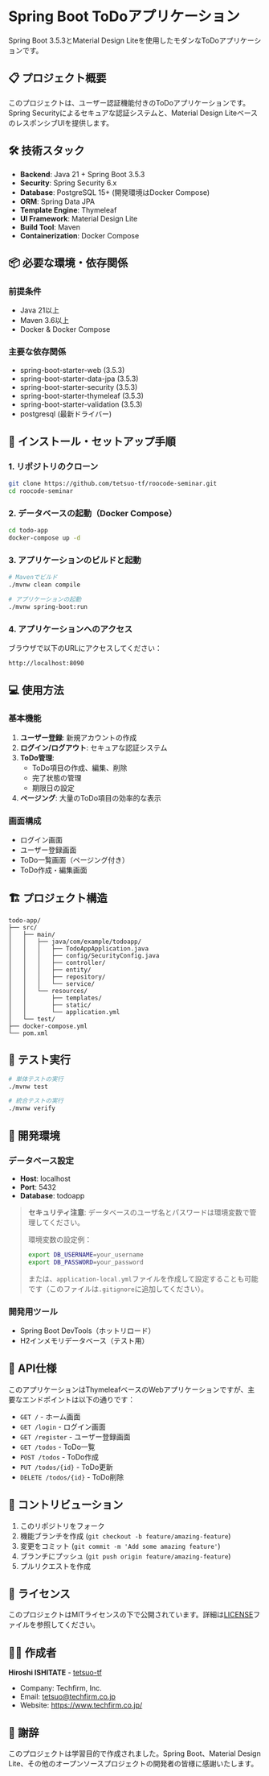 # Spring Boot ToDoアプリケーション

Spring Boot 3.5.3とMaterial Design Liteを使用したモダンなToDoアプリケーションです。

## 📋 プロジェクト概要

このプロジェクトは、ユーザー認証機能付きのToDoアプリケーションです。Spring Securityによるセキュアな認証システムと、Material Design LiteベースのレスポンシブUIを提供します。

## 🛠️ 技術スタック

- **Backend**: Java 21 + Spring Boot 3.5.3
- **Security**: Spring Security 6.x
- **Database**: PostgreSQL 15+ (開発環境はDocker Compose)
- **ORM**: Spring Data JPA
- **Template Engine**: Thymeleaf
- **UI Framework**: Material Design Lite
- **Build Tool**: Maven
- **Containerization**: Docker Compose

## 📦 必要な環境・依存関係

### 前提条件
- Java 21以上
- Maven 3.6以上
- Docker & Docker Compose

### 主要な依存関係
- spring-boot-starter-web (3.5.3)
- spring-boot-starter-data-jpa (3.5.3)
- spring-boot-starter-security (3.5.3)
- spring-boot-starter-thymeleaf (3.5.3)
- spring-boot-starter-validation (3.5.3)
- postgresql (最新ドライバー)

## 🚀 インストール・セットアップ手順

### 1. リポジトリのクローン
```bash
git clone https://github.com/tetsuo-tf/roocode-seminar.git
cd roocode-seminar
```

### 2. データベースの起動（Docker Compose）
```bash
cd todo-app
docker-compose up -d
```

### 3. アプリケーションのビルドと起動
```bash
# Mavenでビルド
./mvnw clean compile

# アプリケーションの起動
./mvnw spring-boot:run
```

### 4. アプリケーションへのアクセス
ブラウザで以下のURLにアクセスしてください：
```
http://localhost:8090
```

## 💻 使用方法

### 基本機能
1. **ユーザー登録**: 新規アカウントの作成
2. **ログイン/ログアウト**: セキュアな認証システム
3. **ToDo管理**:
   - ToDo項目の作成、編集、削除
   - 完了状態の管理
   - 期限日の設定
4. **ページング**: 大量のToDo項目の効率的な表示

### 画面構成
- ログイン画面
- ユーザー登録画面
- ToDo一覧画面（ページング付き）
- ToDo作成・編集画面

## 🏗️ プロジェクト構造

```
todo-app/
├── src/
│   ├── main/
│   │   ├── java/com/example/todoapp/
│   │   │   ├── TodoAppApplication.java
│   │   │   ├── config/SecurityConfig.java
│   │   │   ├── controller/
│   │   │   ├── entity/
│   │   │   ├── repository/
│   │   │   └── service/
│   │   └── resources/
│   │       ├── templates/
│   │       ├── static/
│   │       └── application.yml
│   └── test/
├── docker-compose.yml
└── pom.xml
```

## 🧪 テスト実行

```bash
# 単体テストの実行
./mvnw test

# 統合テストの実行
./mvnw verify
```

## 🔧 開発環境

### データベース設定
- **Host**: localhost
- **Port**: 5432
- **Database**: todoapp

> **セキュリティ注意**: データベースのユーザ名とパスワードは環境変数で管理してください。
>
> 環境変数の設定例：
> ```bash
> export DB_USERNAME=your_username
> export DB_PASSWORD=your_password
> ```
>
> または、`application-local.yml`ファイルを作成して設定することも可能です（このファイルは`.gitignore`に追加してください）。

### 開発用ツール
- Spring Boot DevTools（ホットリロード）
- H2インメモリデータベース（テスト用）

## 📝 API仕様

このアプリケーションはThymeleafベースのWebアプリケーションですが、主要なエンドポイントは以下の通りです：

- `GET /` - ホーム画面
- `GET /login` - ログイン画面
- `GET /register` - ユーザー登録画面
- `GET /todos` - ToDo一覧
- `POST /todos` - ToDo作成
- `PUT /todos/{id}` - ToDo更新
- `DELETE /todos/{id}` - ToDo削除

## 🤝 コントリビューション

1. このリポジトリをフォーク
2. 機能ブランチを作成 (`git checkout -b feature/amazing-feature`)
3. 変更をコミット (`git commit -m 'Add some amazing feature'`)
4. ブランチにプッシュ (`git push origin feature/amazing-feature`)
5. プルリクエストを作成

## 📄 ライセンス

このプロジェクトはMITライセンスの下で公開されています。詳細は[LICENSE](LICENSE)ファイルを参照してください。

## 👨‍💻 作成者

**Hiroshi ISHITATE** - [tetsuo-tf](https://github.com/tetsuo-tf)

- Company: Techfirm, Inc.
- Email: tetsuo@techfirm.co.jp
- Website: https://www.techfirm.co.jp/

## 🙏 謝辞

このプロジェクトは学習目的で作成されました。Spring Boot、Material Design Lite、その他のオープンソースプロジェクトの開発者の皆様に感謝いたします。
